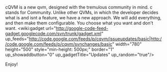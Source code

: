 cQVM is a new qvm, designed with the tremulous community in mind. c stands for Community. Unlike other QVMs, in which the developer decides what is and isnt a feature, we have a new approach. We will add everything, and then make them configurable. You choose what you want and don't want.
<wiki:gadget url="http://google-code-feed-gadget.googlecode.com/svn/trunk/gadget.xml" up\_feeds="http://code.google.com/feeds/p/cqvm/issueupdates/basic|http://code.google.com/feeds/p/cqvm/svnchanges/basic" width="780" height="500" style="min-height: 500px;" border="1" up\_showaddbutton="0" up\_gadgetTitle="Updates" up\_random="true"/>


Enjoy!